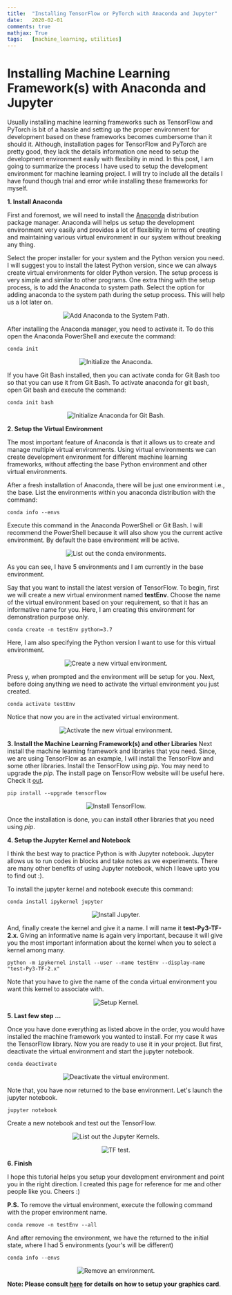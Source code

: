```yaml
---
title: 	"Installing TensorFlow or PyTorch with Anaconda and Jupyter"
date: 	2020-02-01
comments: true
mathjax: True
tags: 	[machine_learning, utilities]
---
```


# Installing Machine Learning Framework(s) with Anaconda and Jupyter 
Usually installing machine learning frameworks such as TensorFlow and PyTorch is bit of a hassle and setting up the
proper environment for development based on these frameworks becomes cumbersome than it should it. Although,
installation pages for TensorFlow and PyTorch are pretty good, they lack the details information one need to setup the
development environment easily with flexibility in mind. In this post, I am going to summarize the process I have used to setup the
development environment for machine learning project. I will try to include all the details I have found though trial
and error while installing these frameworks for myself. 

**1. Install Anaconda**

First and foremost, we will need to install the [Anaconda](https://www.anaconda.com/distribution/) distribution package
manager. Anaconda will helps us setup the development environment very easily and provides a lot of flexibility in terms
of creating and maintaining various virtual environment in our system without breaking any thing. 

Select the proper installer for your system and the Python version you need. I will suggest you to install the latest
Python version, since we can always create virtual environments for older Python version. The setup process is very
simple and similar to other programs. One extra thing with the setup process, is to add the Anaconda to system path.
Select the option for adding anaconda to the system path during the setup process. This will help us a lot later on. 

<p align="center"> 
<img src="../assets/images/conda_path.png" alt= "Add Anaconda to the System Path."/>
</p>


After installing the Anaconda manager, you need to activate it. To do this open the Anaconda PowerShell and execute the
command:
```
conda init
```

<p align="center"> 
<img src="../assets/images/conda_init.PNG" alt= "Initialize the Anaconda."/>
</p>


If you have Git Bash installed, then you can activate conda for Git Bash too so that you can use it from Git Bash. To
activate anaconda for git bash, open Git bash and execute the command:
```
conda init bash
```

<p align="center"> 
<img src="../assets/images/conda_init_bash.PNG" alt= "Initialize Anaconda for Git Bash."/>
</p>

**2. Setup the Virtual Environment**

The most important feature of Anaconda is that it allows us to create and manage multiple virtual environments. Using
virtual environments we can create development environment for different machine learning frameworks, without affecting
the base Python environment and other virtual environments. 

After a fresh installation of Anaconda, there will be just one environment i.e., the base. List the environments within
you anaconda distribution with the command:
```
conda info --envs
```
Execute this command in the Anaconda PowerShell or Git Bash. I will recommend the PowerShell because it will also show
you the current active environment. By default the base environment will be active.

<p align="center"> 
<img src="../assets/images/conda_env.PNG" alt= "List out the conda environments."/>
</p>

As you can see, I have 5 environments and I am currently in the base environment.

Say that you want to install the latest version of TensorFlow. To begin, first we will create a new virtual environment
named **testEnv**. Choose the name of the virtual environment based on your requirement, so that it has an informative
name for you. Here, I am creating this environment for demonstration purpose only. 
```
conda create -n testEnv python=3.7
```
Here, I am also specifying the Python version I want to use for this virtual environment.

<p align="center"> 
<img src="../assets/images/conda_create.PNG" alt= "Create a new virtual environment."/>
</p>

Press y, when prompted and the environment will be setup for you. Next, before doing anything we need to activate the
virtual environment you just created. 
```
conda activate testEnv
```
Notice that now you are in the activated virtual environment. 

<p align="center"> 
<img src="../assets/images/conda_activate.PNG" alt= "Activate the new virtual environment."/>
</p>

**3. Install the Machine Learning Framework(s) and other Libraries**
Next install the machine learning framework and libraries that you need. Since, we are using TensorFlow as an example,
I will install the TensorFlow and some other libraries. Install the TensorFlow using *pip*. You may need to upgrade the
*pip*. The install page on TensorFlow website will be useful here. Check it
[out](https://www.tensorflow.org/install/pip).
```
pip install --upgrade tensorflow
```

<p align="center"> 
<img src="../assets/images/conda_install_tf.PNG" alt= "Install TensorFlow."/>
</p>

Once the installation is done, you can install other libraries that you need using *pip*.

**4. Setup the Jupyter Kernel and Notebook**

I think the best way to practice Python is with Jupyter notebook. Jupyter allows us to run codes in blocks and take
notes as we experiments. There are many other benefits of using Jupyter notebook, which I leave upto you to find out :).

To install the jupyter kernel and notebook execute this command:
```
conda install ipykernel jupyter
```
<p align="center"> 
<img src="../assets/images/conda_jupyter.PNG" alt= "Install Jupyter."/>
</p>


And, finally create the kernel and give it a name. I will name it **test-Py3-TF-2.x**. Giving an informative name is
again very important, because it will give you the most important information about the kernel when you to select a
kernel among many. 

```
python -m ipykernel install --user --name testEnv --display-name "test-Py3-TF-2.x"
```
Note that you have to give the name of the conda virtual environment you want this kernel to associate with. 

<p align="center"> 
<img src="../assets/images/conda_kernel.PNG" alt= "Setup Kernel."/>
</p>

**5. Last few step ...**

Once you have done everything as listed above in the order, you would have installed the machine framework you wanted to
install. For my case it was the TensorFlow library. Now you are ready to use it in your project. But first, deactivate
the virtual environment and start the jupyter notebook. 
```
conda deactivate
```

<p align="center"> 
<img src="../assets/images/conda_deactivate.PNG" alt= "Deactivate the virtual environment."/>
</p>

Note that, you have now returned to the base environment. Let's launch the jupyter notebook.

```
jupyter notebook
```

Create a new notebook and test out the TensorFlow.

<p align="center"> 
<img src="../assets/images/jupyter_kernels.PNG" alt= "List out the Jupyter Kernels."/>
</p>


<p align="center"> 
<img src="../assets/images/kernel_test.PNG" alt= "TF test."/>
</p>

**6. Finish**

I hope this tutorial helps you setup your development environment and point you in the right direction. I created
this page for reference for me and other people like you. Cheers :) 

**P.S.** To remove the virtual environment, execute the following command with the proper environment name.

```
conda remove -n testEnv --all
```

And after removing the environment, we have the returned to the initial state, where I had 5 environments (your's will
be different)
```
conda info --envs
```

<p align="center"> 
<img src="../assets/images/conda_remove.PNG" alt= "Remove an environment."/>
</p>


**Note: Please consult [here](https://www.pugetsystems.com/labs/hpc/How-to-Install-TensorFlow-with-GPU-Support-on-Windows-10-Without-Installing-CUDA-UPDATED-1419/)
for details on how to setup your graphics card**.

